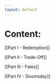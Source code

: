 ```yaml
---
layout: default
---
```


# **Content:**

[[Part I - Redemption]]

[[Part II - Trade-Off]]

[[Part III - Fates]]

[[Part IV - Doomsday]]








